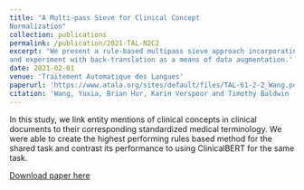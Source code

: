 ```yaml
---
title: "A Multi-pass Sieve for Clinical Concept
Normalization"
collection: publications
permalink: /publication/2021-TAL-N2C2
excerpt: 'We present a rule-based multipass sieve approach incorporating both exact and approximate matching based on dictionaries,
and experiment with back-translation as a means of data augmentation.'
date: 2021-02-01
venue: 'Traitement Automatique des Langues'
paperurl: 'https://www.atala.org/sites/default/files/TAL-61-2-2_Wang.pdf'
citation: 'Wang, Yuxia, Brian Hur, Karin Verspoor and Timothy Baldwin (2021) A Multi-pass Sieve for Clinical Concept Normalization, Traitement Automatique des Langues 2020 Volume 61 Numéro 2.'
---
```


In this study, we link entity mentions of clinical concepts in clinical documents to their corresponding standardized medical terminology.  We were able to create the highest performing rules based method for the shared task and contrast its performance to using ClinicalBERT for the same task.

[Download paper here](https://www.atala.org/sites/default/files/TAL-61-2-2_Wang.pdf)


